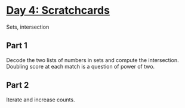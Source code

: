 # [Day 4: Scratchcards](https://adventofcode.com/2023/day/4)

Sets, intersection

## Part 1
Decode the two lists of numbers in sets and compute the intersection. Doubling score at each match is a question of 
power of two. 

## Part 2
Iterate and increase counts.
